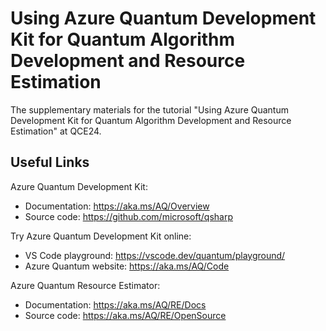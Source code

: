# Using Azure Quantum Development Kit for Quantum Algorithm Development and Resource Estimation

The supplementary materials for the tutorial "Using Azure Quantum Development Kit for Quantum Algorithm Development and Resource Estimation" at QCE24.

## Useful Links

Azure Quantum Development Kit:

* Documentation: https://aka.ms/AQ/Overview 
* Source code: https://github.com/microsoft/qsharp 

Try Azure Quantum Development Kit online:

* VS Code playground: https://vscode.dev/quantum/playground/
* Azure Quantum website: https://aka.ms/AQ/Code

Azure Quantum Resource Estimator:

* Documentation: https://aka.ms/AQ/RE/Docs
* Source code: https://aka.ms/AQ/RE/OpenSource 

